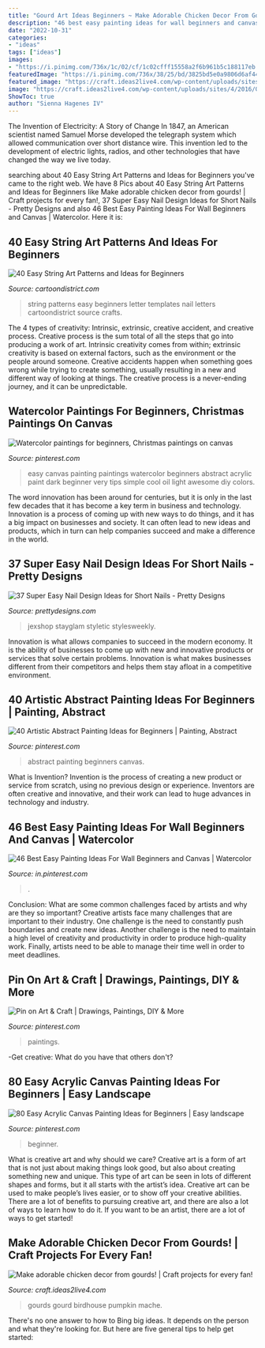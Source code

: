```yaml
---
title: "Gourd Art Ideas Beginners ~ Make Adorable Chicken Decor From Gourds!"
description: "46 best easy painting ideas for wall beginners and canvas"
date: "2022-10-31"
categories:
- "ideas"
tags: ["ideas"]
images:
- "https://i.pinimg.com/736x/1c/02/cf/1c02cfff15558a2f6b961b5c188117eb.jpg"
featuredImage: "https://i.pinimg.com/736x/38/25/bd/3825bd5e0a9806d6af4432580884e0e1.jpg"
featured_image: "https://craft.ideas2live4.com/wp-content/uploads/sites/4/2016/08/Gourd-Art-01.jpg"
image: "https://craft.ideas2live4.com/wp-content/uploads/sites/4/2016/08/Gourd-Art-01.jpg"
ShowToc: true
author: "Sienna Hagenes IV"
---
```



The Invention of Electricity: A Story of Change
In 1847, an American scientist named Samuel Morse developed the telegraph system which allowed communication over short distance wire. This invention led to the development of electric lights, radios, and other technologies that have changed the way we live today.

	

		
searching about 40 Easy String Art Patterns and Ideas for Beginners you've came to the right web. We have 8 Pics about 40 Easy String Art Patterns and Ideas for Beginners like Make adorable chicken decor from gourds! | Craft projects for every fan!, 37 Super Easy Nail Design Ideas for Short Nails - Pretty Designs and also 46 Best Easy Painting Ideas For Wall Beginners and Canvas | Watercolor. Here it is:
		
    
## 40 Easy String Art Patterns And Ideas For Beginners

<img loading=lazy src="http://www.cartoondistrict.com/wp-content/uploads/2017/12/Easy-String-Art-Patterns-and-Ideas-for-Beginners3.jpg" onerror="this.onerror=null;this.src='https://tse2.mm.bing.net/th?id=OIP.c21dYuJT_95lmp7lF8tPBgHaJ4&amp;pid=15.1';" alt="40 Easy String Art Patterns and Ideas for Beginners">

_Source: cartoondistrict.com_

>string patterns easy beginners letter templates nail letters cartoondistrict source crafts. 

	

The 4 types of creativity: Intrinsic, extrinsic, creative accident, and creative process.
Creative process is the sum total of all the steps that go into producing a work of art. Intrinsic creativity comes from within; extrinsic creativity is based on external factors, such as the environment or the people around someone. Creative accidents happen when something goes wrong while trying to create something, usually resulting in a new and different way of looking at things. The creative process is a never-ending journey, and it can be unpredictable.

    
## Watercolor Paintings For Beginners, Christmas Paintings On Canvas

<img loading=lazy src="https://i.pinimg.com/736x/f1/da/d3/f1dad31441e59c76e190d4be30620550--easy-watercolor-paintings-art-paintings.jpg" onerror="this.onerror=null;this.src='https://tse4.mm.bing.net/th?id=OIP.0iuXu__dBDD7YRGgDelBbgHaNL&amp;pid=15.1';" alt="Watercolor paintings for beginners, Christmas paintings on canvas">

_Source: pinterest.com_

>easy canvas painting paintings watercolor beginners abstract acrylic paint dark beginner very tips simple cool oil light awesome diy colors. 

	

The word innovation has been around for centuries, but it is only in the last few decades that it has become a key term in business and technology. Innovation is a process of coming up with new ways to do things, and it has a big impact on businesses and society. It can often lead to new ideas and products, which in turn can help companies succeed and make a difference in the world.

    
## 37 Super Easy Nail Design Ideas For Short Nails - Pretty Designs

<img loading=lazy src="https://www.prettydesigns.com/wp-content/uploads/2017/12/37-super-easy-nail-design-ideas-for-short-nails-15.jpg" onerror="this.onerror=null;this.src='https://tse4.mm.bing.net/th?id=OIP.Dld0ENkCfCSwRZL6jf3N2gHaHa&amp;pid=15.1';" alt="37 Super Easy Nail Design Ideas for Short Nails - Pretty Designs">

_Source: prettydesigns.com_

>jexshop stayglam styletic stylesweekly. 

	

Innovation is what allows companies to succeed in the modern economy. It is the ability of businesses to come up with new and innovative products or services that solve certain problems. Innovation is what makes businesses different from their competitors and helps them stay afloat in a competitive environment.

    
## 40 Artistic Abstract Painting Ideas For Beginners | Painting, Abstract

<img loading=lazy src="https://i.pinimg.com/736x/1c/02/cf/1c02cfff15558a2f6b961b5c188117eb.jpg" onerror="this.onerror=null;this.src='https://tse2.mm.bing.net/th?id=OIP.OUQvZMwpJ9uSna-dfLbUdQHaLA&amp;pid=15.1';" alt="40 Artistic Abstract Painting Ideas for Beginners | Painting, Abstract">

_Source: pinterest.com_

>abstract painting beginners canvas. 

	

What is Invention?
Invention is the process of creating a new product or service from scratch, using no previous design or experience. Inventors are often creative and innovative, and their work can lead to huge advances in technology and industry.

    
## 46 Best Easy Painting Ideas For Wall Beginners And Canvas | Watercolor

<img loading=lazy src="https://i.pinimg.com/736x/34/6b/87/346b875e8346e8b759f5b0881e4a3422.jpg" onerror="this.onerror=null;this.src='https://tse2.mm.bing.net/th?id=OIP.rXiuSEs2X3GKTvWyBgpEpgHaM8&amp;pid=15.1';" alt="46 Best Easy Painting Ideas For Wall Beginners and Canvas | Watercolor">

_Source: in.pinterest.com_

>. 

	

Conclusion: What are some common challenges faced by artists and why are they so important?
Creative artists face many challenges that are important to their industry. One challenge is the need to constantly push boundaries and create new ideas. Another challenge is the need to maintain a high level of creativity and productivity in order to produce high-quality work. Finally, artists need to be able to manage their time well in order to meet deadlines.

    
## Pin On Art &amp; Craft | Drawings, Paintings, DIY &amp; More

<img loading=lazy src="https://i.pinimg.com/736x/38/25/bd/3825bd5e0a9806d6af4432580884e0e1.jpg" onerror="this.onerror=null;this.src='https://tse1.mm.bing.net/th?id=OIP.yLonr7H1HMg7F5x5_uJ6NgHaNK&amp;pid=15.1';" alt="Pin on Art &amp; Craft | Drawings, Paintings, DIY &amp; More">

_Source: pinterest.com_

>paintings. 

	

-Get creative: What do you have that others don't?

    
## 80 Easy Acrylic Canvas Painting Ideas For Beginners | Easy Landscape

<img loading=lazy src="https://i.pinimg.com/736x/54/56/92/54569228d0401db0b1e2f3325374d420.jpg" onerror="this.onerror=null;this.src='https://tse2.mm.bing.net/th?id=OIP.ZVV-akpW4J8e69U00jbcTAHaLH&amp;pid=15.1';" alt="80 Easy Acrylic Canvas Painting Ideas for Beginners | Easy landscape">

_Source: pinterest.com_

>beginner. 

	

What is creative art and why should we care?
Creative art is a form of art that is not just about making things look good, but also about creating something new and unique. This type of art can be seen in lots of different shapes and forms, but it all starts with the artist’s idea. Creative art can be used to make people’s lives easier, or to show off your creative abilities. There are a lot of benefits to pursuing creative art, and there are also a lot of ways to learn how to do it. If you want to be an artist, there are a lot of ways to get started!

    
## Make Adorable Chicken Decor From Gourds! | Craft Projects For Every Fan!

<img loading=lazy src="https://craft.ideas2live4.com/wp-content/uploads/sites/4/2016/08/Gourd-Art-01.jpg" onerror="this.onerror=null;this.src='https://tse1.mm.bing.net/th?id=OIP.D-4XDrsotLvp2G9UQNJT9AHaJ3&amp;pid=15.1';" alt="Make adorable chicken decor from gourds! | Craft projects for every fan!">

_Source: craft.ideas2live4.com_

>gourds gourd birdhouse pumpkin mache. 

	

There's no one answer to how to Bing big ideas. It depends on the person and what they're looking for. But here are five general tips to help get started: 

